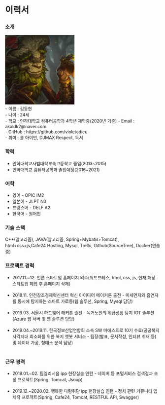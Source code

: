 # 이력서
<h3>소개</h3>
<img src="https://github.com/violetadieu/RESUME/blob/master/selfie.jpeg?raw=true"/>
<br>
- 이름 : 김동현<br>
- 나이 : 24세<br>
- 학교 : 인하대학교 컴퓨터공학과 4학년 재학중(2020년 기준)
- Email : akxldk2@naver.com<br>
- GitHub : https://github.com/violetadieu<br>
- 취미 : 롤 아이번, DJMAX Respect, 독서<br>

<h3>학력</h3>
<ul>
  <li>인하대학교사범대학부속고등학교 졸업(2013~2015)</li>
  <li>인하대학교 컴퓨터공학과 졸업예정(2016~2021)</li>
</ul>

<h3>어학</h3>
<ul>
  <li>영어 - OPIC IM2</li>
  <li>일본어 - JLPT N3</li>
  <li>프랑스어 - DELF A2</li>
  <li>한국어 - 원어민</li>
</ul>
<h3>기술 스택</h3>
  C++(알고리즘), JAVA(알고리즘, Spring+Mybatis+Tomcat), html+css+js,Cafe24 Hosting, Mysql, Trello, Github(SourceTree), Docker(연습중)<br>
 
 <h3>프로젝트 경력</h3>
  <ul>
  <li>2017.11.~12. 언론 스타트업 홈페이지 외주(워드프레스, html, css, js, 현재 해당 스타트업 폐업 후 홈페이지 삭제)</li><br>
  <li>2018.11. 인천창조경제혁신센터 혁신 아이디어 메이커톤 출전 - 미세먼지와 흡연자를 동시에 탐지하는 스마트 가로등(웹 솔루션, Spring, Mysql 담당) </li>
  <br>
  <li>2019.03. 서울시 하드웨어 해커톤 출전 - 독거노인의 위급상황 탐지 IOT 솔루션(Azure 웹 서버 및 웹 솔루션 담당)</li><br>
  <li>2019.04.~2019.11. 한국정보산업연합회 소속 SW 마에스트로 10기 수료(공공복지 사각지대 최소화를 위한 복지 챗봇 서비스 - 팀장(발표, 문서작성, 인터뷰 취재 등) 및 데이터 가공, 형태소 분석 담당)</li><br>
 </ul>

<h3>근무 경력</h3>
 <ul>
  <li>2019.01.~02. 팀엘리시움 ipp 현장실습 인턴 - 네이버 등 포털서비스 검색결과 조정 프로젝트(Spring, Tomcat, Jsoup)</li><br>
  <li>2019.12.~2020.02. 행복한 다람쥐단 ipp 현장실습 인턴 - 정치 관련 커뮤니티 앱 제작 프로젝트(Spring, Cafe24, Tomcat, RESTFUL API, Swagger)</li><br>
 </ul>
